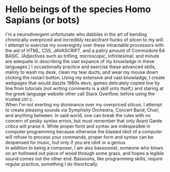 <!DOCTYPE html>
<html>
    <head>
        <meta charset="utf-8">
        <link href = "https://fonts.googleapis.com/css?family=Playfair+Display|PT+Serif|Zen+Dots&display=swap" rel="stylesheet">
    </head>
    <body>
        <h1>Hello beings of the species Homo Sapians (or bots)</h1>
        <p>I'm a neurodivergent unfortunate who dabbles in the art of bending chronically overpriced and incredibly recalcitrant hunks of silcon to my will.  I attempt to exercise my sovereignty over these intractable processors with the aid of HTML, CSS, JAVASCRIPT, and a paltry amount of Commodore 64 BASIC.  (Adjectives such as trifling, microscopic, infinitesimal, and minute are adequete in describing the vast expance of my knowladge in these languages.)  I occastionally practice and exercise these advanced skills, mainly to wash my desk, clean my tear ducts, and wear my mouse down clicking the restart button.  Using my extensive and vast knowladge, I create webpages that would dazzle 1980s devs, games delicately copied line by line from tutorials (not writing comments is a skill unto itself,) and staring at the greek language website other call Stack Overflow, before using the trusted ctrl c.  <br>  When I'm not exerting my dominance over my overpriced silicon, I attempt to create pleasing sounds via Symphony Orchestra, Concert Band, Choir, and anything between. 
 In said world, one can break the rules with no concern of pesky syntax errors, but must remember that only Avant Garde critics will praise it.  While proper form and syntax are indespesible in computer programming because otherwise the blasted idiot of a computer will refuse to process your commands, proper form and syntax can be despensed for music, but only if you are idiot or a genius.  <br> In addition to being a composer, I am also bassoonist, someone who blows on an hollowed out piece of wood through some grass, and hopes a legible sound comes out the other end.  Bassoons, like programming skills, require regular practice, something I do theortically.</p>
    </body>
</html>

<!--
**ZeRedBarron/ZeRedBarron** is a ✨ _special_ ✨ repository because its `README.md` (this file) appears on your GitHub profile.

Here are some ideas to get you started:

- 🔭 I’m currently working on ...
- 🌱 I’m currently learning ...
- 👯 I’m looking to collaborate on ...
- 🤔 I’m looking for help with ...
- 💬 Ask me about ...
- 📫 How to reach me: ...
- 😄 Pronouns: ...
- ⚡ Fun fact: ...
-->
